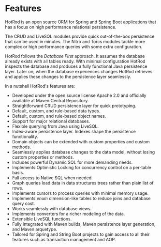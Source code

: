 # Features

HotRod is an open source ORM for Spring and Spring Boot applications that has a focus on high
performance relational persistence.

The CRUD and LiveSQL modules provide quick out-of-the-box persistence that can be used in minutes. 
The Nitro and Torcs modules tackle more complex or high performance queries with some extra 
configuration.

HotRod follows the *Database First* approach. It assumes the database already exists with all 
tables ready. With minimal configuration HotRod inspects the database and produces a fully functional
Java persistence layer. Later on, when the database experiences changes HotRod retrieves and applies
these changes to the persistence layer seamlessly.

In a nutshell HotRod's features are:

- Developed under the open source license Apache 2.0 and officially available at Maven Central Repository.
- Straightforward CRUD persistence layer for quick prototyping.
- Default, custom, and rule-based data types.
- Default, custom, and rule-based object names.
- Support for major relational databases.
- Flexible querying from Java using LiveSQL.
- Index-aware persistence layer. Indexes shape the persistence functionality.
- Domain objects can be extended with custom properties and custom methods.
- Seamlessly applies database changes to the data model, without losing custom properties or methods.
- Includes powerful Dynamic SQL for more demanding needs.
- Implements Optimistic Locking for concurrency control on a per-table basis.
- Full access to Native SQL when needed.
- Graph queries load data in data structures trees rather than plain list of rows.
- Implements cursors to process queries with minimal memory usage.
- Implements *enum* dimension-like tables to reduce joins and database query cost.
- Works seamlessly with database views.
- Implements converters for a richer modeling of the data.
- Extensible LiveSQL functions.
- Fully integrated with Maven builds, Maven persistence layer generation, and Maven arquetype.
- Tailored for Spring and String Boot projects to gain access to all their 
features such as transaction management and AOP.


